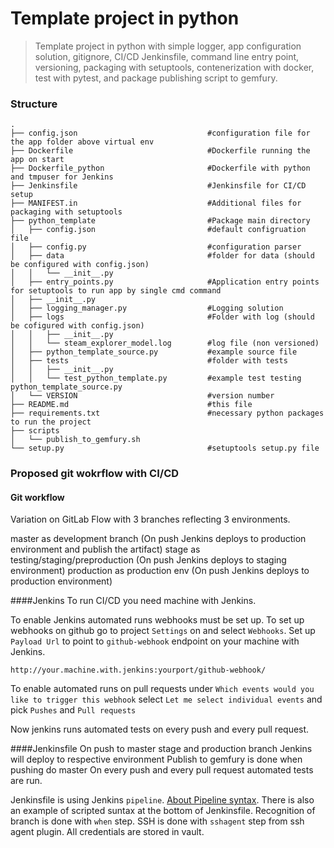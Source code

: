 Template project in python
======================
> Template project in python with simple logger,
> app configuration solution, gitignore, CI/CD Jenkinsfile, 
> command line entry point, versioning, packaging with setuptools,
> contenerization with docker, test with pytest, and package publishing script to gemfury.

### Structure
    .
    ├── config.json                             #configuration file for the app folder above virtual env
    ├── Dockerfile                              #Dockerfile running the app on start
    ├── Dockerfile_python                       #Dockerfile with python and tmpuser for Jenkins
    ├── Jenkinsfile                             #Jenkinsfile for CI/CD setup
    ├── MANIFEST.in                             #Additional files for packaging with setuptools
    ├── python_template                         #Package main directory
    │   ├── config.json                         #default configruation file
    │   ├── config.py                           #configuration parser
    │   ├── data                                #folder for data (should be configured with config.json)
    │   │   └── __init__.py
    │   ├── entry_points.py                     #Application entry points for setuptools to run app by single cmd command
    │   ├── __init__.py
    │   ├── logging_manager.py                  #Logging solution
    │   ├── logs                                #Folder with log (should be cofigured with config.json)
    │   │   ├── __init__.py
    │   │   └── steam_explorer_model.log        #log file (non versioned)
    │   ├── python_template_source.py           #example source file
    │   ├── tests                               #folder with tests
    │   │   ├── __init__.py
    │   │   └── test_python_template.py         #example test testing python_template_source.py
    │   └── VERSION                             #version number
    ├── README.md                               #this file
    ├── requirements.txt                        #necessary python packages to run the project
    ├── scripts                                 
    │   └── publish_to_gemfury.sh
    └── setup.py                                #setuptools setup.py file

### Proposed git wokrflow with CI/CD
#### Git workflow
Variation on GitLab Flow with 3 branches reflecting 3 environments.

master as development branch (On push Jenkins deploys to production environment and publish the artifact)
stage as testing/staging/preproduction (On push Jenkins deploys to staging environment)
production as production env (On push Jenkins deploys to production environment)

####Jenkins
To run CI/CD you need machine with Jenkins.

To enable Jenkins automated runs webhooks must be set up. To set up webhooks on github go to project `Settings` on and select `Webhooks`.
Set up `Payload Url` to point to `github-webhook` endpoint on your machine with Jenkins.
   
    http://your.machine.with.jenkins:yourport/github-webhook/
    
To enable automated runs on pull requests 
under `Which events would you like to trigger this webhook` select 
`Let me select individual events` and pick `Pushes` and `Pull requests`

Now jenkins runs automated tests on every push and every pull request.

####Jenkinsfile
On push to master stage and production branch Jenkins will deploy to respective environment
Publish to gemfury is done when pushing do master
On every push and every pull request automated tests are run.

Jenkinsfile is using Jenkins `pipeline`. [About Pipeline syntax](https://jenkins.io/doc/book/pipeline/syntax/).
There is also an example of scripted suntax at the bottom of Jenkinsfile.
Recognition of branch is done with `when` step.
SSH is done with `sshagent` step from ssh agent plugin.
All credentials are stored in vault.


